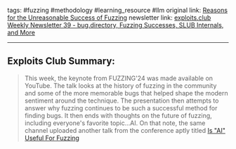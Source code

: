 tags: #fuzzing #methodology #learning_resource  #llm
original link:  [Reasons for the Unreasonable Success of Fuzzing](https://www.youtube.com/watch?v=Jd1hItbf52k&ab_channel=InternationalFuzzingWorkshop)
newsletter link:  [exploits.club Weekly Newsletter 39 - bug.directory, Fuzzing Successes, SLUB Internals, and More](https://blog.exploits.club/exploits-club-weekly-newsletter-39-bug-directory-fuzzing-successes-slub-internals-and-more-2/)

---
## Exploits Club Summary:
> This week, the keynote from FUZZING'24 was made available on YouTube. The talk looks at the history of fuzzing in the community and some of the more memorable bugs that helped shape the modern sentiment around the technique. The presentation then attempts to answer why fuzzing continues to be such a successful method for finding bugs. It then ends with thoughts on the future of fuzzing, including everyone's favorite topic...AI. On that note, the same channel uploaded another talk from the conference aptly titled [Is "AI" Useful For Fuzzing](https://www.youtube.com/watch?v=4BPJXmrdmls&ab_channel=InternationalFuzzingWorkshop) 